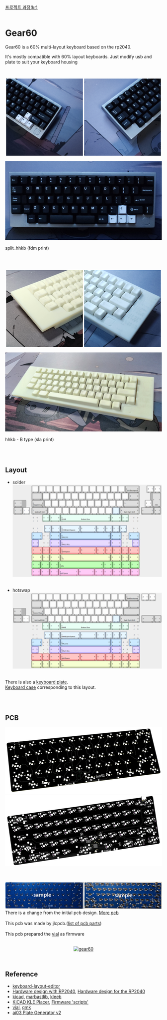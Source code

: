 [프로젝트 과정(kr)](https://blog.naver.com/cosmosalad/223262540878)<br/><br/>


# Gear60<br/>
Gear60 is a 60% multi-layout keyboard based on the rp2040.
<br/>

It's mostly compatible with 60% layout keyboards. Just modify usb and plate to suit your keyboard housing

<br/>


<p align="center">
  <img src="img/split_hhkb1.jpg" style="width: 49%;"/>
  <img src="img/split_hhkb2.jpg" style="width: 49%;"/>
</p>
<p align="center">
  <img src="img/split_hhkb3.jpg"/>
</p>

split_hhkb (fdm print)



<br/><br/>

<p align="center">
  <img src="img/hhkb1.jpg" style="width: 49%;"/>
  <img src="img/hhkb2.jpg" style="width: 49%;"/>
</p>
<p align="center">
  <img src="img/hhkb3.jpg"/>
</p>

hhkb - B type (sla print)


<br/><br/>



## Layout<br/>

- solder<br/>
![solder pcb](https://github.com/cosmosalad/Gear60/blob/main/img/solder%20pcb.png)
<br/><br/>

- hotswap<br/>
![hotswap pcb](https://github.com/cosmosalad/Gear60/blob/main/img/hotswap%20pcb.png)
<br/><br/>

There is also a [keyboard plate](https://github.com/cosmosalad/Gear60/tree/main/plate).<br/>
[Keyboard case](https://github.com/cosmosalad/Gear60/tree/main/case) corresponding to this layout.<br/>

<br/><br/>


## PCB<br/>
![pcb_top_hotswap](https://github.com/cosmosalad/Gear60/blob/main/img/pcb_top_hotswap.png)<br/>
![pcb_bottom_hotswap](https://github.com/cosmosalad/Gear60/blob/main/img/pcb_bottom_hotswap.png)<br/><br/><br/>

![hotswap_pcb_sample](https://github.com/cosmosalad/Gear60/blob/main/img/hotswap_pcb_sample.jpg)<br/>
There is a change from the initial pcb design. [More pcb](https://github.com/cosmosalad/Gear60/tree/main/pcb)<br/><br/>
This pcb was made by jlcpcb.([list of pcb parts](https://github.com/cosmosalad/Gear60/blob/main/pcb/hotswap/part%20list.md))<br/><br/>
This pcb prepared the [vial](https://github.com/cosmosalad/Gear60/tree/main/vial) as firmware<br/><br/>




<p align="center">
  <a href="https://youtube.com/embed/gBcXavTLRE8">
    <img src="http://img.youtube.com/vi/gBcXavTLRE8/0.jpg" alt="gear60">
  </a>
</p>
<br/>


## Reference<br/>
- [keyboard-layout-editor](http://www.keyboard-layout-editor.com/)<br/>
- [Hardware design with RP2040](https://datasheets.raspberrypi.com/rp2040/hardware-design-with-rp2040.pdf?_gl=1*anhmk8*_ga*NTIyODYwMjcuMTcwODI1NDcxMw..*_ga_22FD70LWDS*MTcwODI1NDcxNC4xLjAuMTcwODI1NDcxNC4wLjAuMA..), [Hardware design for the RP2040](https://github.com/Sleepdealr/RP2040-designguide)<br/>
- [kicad](https://www.kicad.org/), [marbastlib](https://github.com/ebastler/marbastlib), [kleeb](https://github.com/crides/kleeb)<br/>
- [KiCAD KLE Placer](https://github.com/zykrah/kicad-kle-placer), [Firmware 'scripts'](https://github.com/zykrah/firmware-scripts)<br/>
- [vial](https://get.vial.today/), [qmk](https://qmk.fm/)<br/>
- [ai03 Plate Generator v2](https://github.com/ai03-2725/yet-another-keyboard-builder)<br/>

